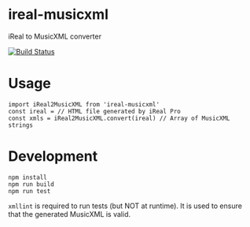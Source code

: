 # ireal-musicxml

iReal to MusicXML converter

[![Build Status](https://travis-ci.org/infojunkie/ireal-musicxml.svg?branch=main)](https://travis-ci.org/infojunkie/ireal-musicxml)

# Usage

```
import iReal2MusicXML from 'ireal-musicxml'
const ireal = // HTML file generated by iReal Pro
const xmls = iReal2MusicXML.convert(ireal) // Array of MusicXML strings
```

# Development

```
npm install
npm run build
npm run test
```

`xmllint` is required to run tests (but NOT at runtime). It is used to ensure that the generated MusicXML is valid.

